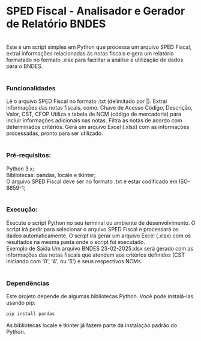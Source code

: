 # SPED Fiscal - Analisador e Gerador de Relatório BNDES
<br/>
Este é um script simples em Python que processa um arquivo SPED Fiscal, extrai informações relacionadas às notas fiscais e gera um relatório formatado no formato .xlsx para facilitar a análise e utilização de dados para o BNDES.
<br/>
<br/>

### Funcionalidades

Lê o arquivo SPED Fiscal no formato .txt (delimitado por |).
Extrai informações das notas fiscais, como:
Chave de Acesso
Código, Descrição, Valor, CST, CFOP
Utiliza a tabela de NCM (código de mercadoria) para incluir informações adicionais nas notas.
Filtra as notas de acordo com determinados critérios.
Gera um arquivo Excel (.xlsx) com as informações processadas, pronto para ser utilizado.
<br/>
<br/>

### Pré-requisitos:
Python 3.x;  
Bibliotecas: pandas, locale e tkinter;  
O arquivo SPED Fiscal deve ser no formato .txt e estar codificado em ISO-8859-1;
<br/>
<br/>

### Execução:
Execute o script Python no seu terminal ou ambiente de desenvolvimento.
O script irá pedir para selecionar o arquivo SPED Fiscal e processará os dados automaticamente.
O script irá gerar um arquivo Excel (.xlsx) com os resultados na mesma pasta onde o script foi executado.
<br/>
Exemplo de Saída
Um arquivo BNDES 23-02-2025.xlsx será gerado com as informações das notas fiscais que atendem aos critérios definidos (CST iniciando com '0', '4', ou '5') e seus respectivos NCMs.
<br/>
<br/>

### Dependências
Este projeto depende de algumas bibliotecas Python. Você pode instalá-las usando pip:
```bash
pip install pandas
```
As bibliotecas locale e tkinter já fazem parte da instalação padrão do Python.
